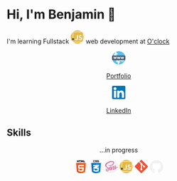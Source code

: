 # Hi, I'm Benjamin 👋

I'm learning Fullstack <img src="img/javascript.svg" alt="javascript" width="30"/> web development at [O'clock](https://oclock.io/)

<div align="center">

<img src="img/www.svg" alt="html" width="30"/>

[Portfolio](https://www.benjamin-choron.fr/)

<img src="img/linkedin.svg" alt="linkedin" width="30"/>

[LinkedIn](https://www.linkedin.com/in/bchoron/)

</div>

## Skills

<div align="center">

...in progress

<img src="img/html-5.svg" alt="html" width="30px"/> <img src="img/css.svg" alt="css" width="30px"/> <img src="img/sass.svg" alt="sass" width="30px"/> <img src="img/javascript.svg" alt="javascript" width="30px"/> <img src="img/git.svg" alt="git" width="30px"/> <img src="img/github.svg" alt="github" width="30px"/>

</div>
